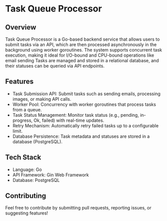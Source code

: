 # Task Queue Processor

## Overview

Task Queue Processor is a Go-based backend service that allows users to submit tasks via an API, which are then processed asynchronously in the background using worker goroutines. The system supports concurrent task execution, making it ideal for I/O-bound and CPU-bound operations like email sending Tasks are managed and stored in a relational database, and their statuses can be queried via API endpoints.

## Features

- Task Submission API: Submit tasks such as sending emails, processing images, or making API calls.
- Worker Pool: Concurrency with worker goroutines that process tasks from a queue.
- Task Status Management: Monitor task status (e.g., pending, in-progress, Ok, failed) with real-time updates.
- Retry Mechanism: Automatically retry failed tasks up to a configurable limit.
- Database Persistence: Task metadata and statuses are stored in a database (PostgreSQL).

## Tech Stack

- Language: Go
- API Framework: Gin Web Framework
- Database: PostgreSQL

## Contributing

Feel free to contribute by submitting pull requests, reporting issues, or suggesting features!
